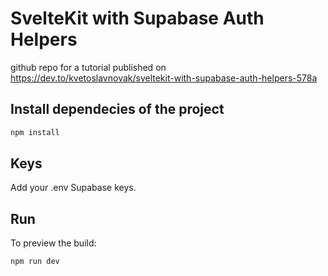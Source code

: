 # SvelteKit with Supabase Auth Helpers

 github repo for a tutorial published on https://dev.to/kvetoslavnovak/sveltekit-with-supabase-auth-helpers-578a 

## Install dependecies of the project

```bash
npm install
```

## Keys

Add your .env Supabase keys. 


## Run

To preview the build:

```bash
npm run dev
```
